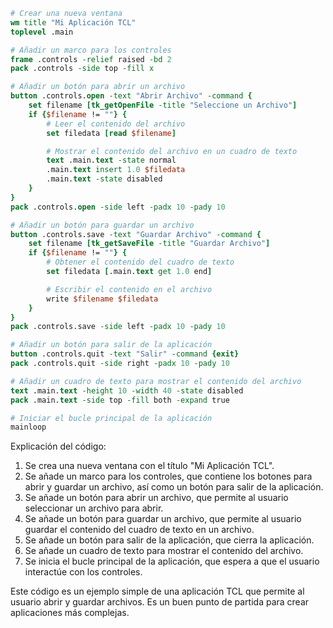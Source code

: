 ```tcl
# Crear una nueva ventana
wm title "Mi Aplicación TCL"
toplevel .main

# Añadir un marco para los controles
frame .controls -relief raised -bd 2
pack .controls -side top -fill x

# Añadir un botón para abrir un archivo
button .controls.open -text "Abrir Archivo" -command {
    set filename [tk_getOpenFile -title "Seleccione un Archivo"]
    if {$filename != ""} {
        # Leer el contenido del archivo
        set filedata [read $filename]

        # Mostrar el contenido del archivo en un cuadro de texto
        text .main.text -state normal
        .main.text insert 1.0 $filedata
        .main.text -state disabled
    }
}
pack .controls.open -side left -padx 10 -pady 10

# Añadir un botón para guardar un archivo
button .controls.save -text "Guardar Archivo" -command {
    set filename [tk_getSaveFile -title "Guardar Archivo"]
    if {$filename != ""} {
        # Obtener el contenido del cuadro de texto
        set filedata [.main.text get 1.0 end]

        # Escribir el contenido en el archivo
        write $filename $filedata
    }
}
pack .controls.save -side left -padx 10 -pady 10

# Añadir un botón para salir de la aplicación
button .controls.quit -text "Salir" -command {exit}
pack .controls.quit -side right -padx 10 -pady 10

# Añadir un cuadro de texto para mostrar el contenido del archivo
text .main.text -height 10 -width 40 -state disabled
pack .main.text -side top -fill both -expand true

# Iniciar el bucle principal de la aplicación
mainloop
```

Explicación del código:

1. Se crea una nueva ventana con el título "Mi Aplicación TCL".
2. Se añade un marco para los controles, que contiene los botones para abrir y guardar un archivo, así como un botón para salir de la aplicación.
3. Se añade un botón para abrir un archivo, que permite al usuario seleccionar un archivo para abrir.
4. Se añade un botón para guardar un archivo, que permite al usuario guardar el contenido del cuadro de texto en un archivo.
5. Se añade un botón para salir de la aplicación, que cierra la aplicación.
6. Se añade un cuadro de texto para mostrar el contenido del archivo.
7. Se inicia el bucle principal de la aplicación, que espera a que el usuario interactúe con los controles.

Este código es un ejemplo simple de una aplicación TCL que permite al usuario abrir y guardar archivos. Es un buen punto de partida para crear aplicaciones más complejas.